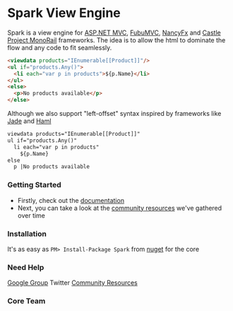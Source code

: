 Spark View Engine
=================

Spark is a view engine for [ASP.NET MVC](http://www.asp.net/mvc), [FubuMVC](http://mvc.fubu-project.org/), [NancyFx](http://nancyfx.org/) and [Castle Project MonoRail](http://www.castleproject.org/projects/monorail/) frameworks. The idea is to allow the html to dominate the flow and any code to fit seamlessly.
```html
<viewdata products="IEnumerable[[Product]]"/>
<ul if="products.Any()">
  <li each="var p in products">${p.Name}</li>
</ul>
<else>
  <p>No products available</p>
</else>
```
Although we also support "left-offset" syntax inspired by frameworks like [Jade](http://jade-lang.com/) and [Haml](http://haml.info/)
```html
viewdata products="IEnumerable[[Product]]"
ul if="products.Any()"
  li each="var p in products" 
    ${p.Name}
else
  p |No products available
```
### Getting Started

 * Firstly, check out the [documentation](https://github.com/SparkViewEngine/spark/wiki)
 * Next, you can take a look at the [community resources](https://github.com/SparkViewEngine/spark/wiki/Community-Resources) we've gathered over time 

### Installation

It's as easy as `PM> Install-Package Spark` from [nuget](http://nuget.org/packages/Spark) for the core

### Need Help

[Google Group](https://groups.google.com/forum/?fromgroups=#!forum/spark-dev)
Twitter
[Community Resources](https://github.com/SparkViewEngine/spark/wiki/Community-Resources)

### Core Team
